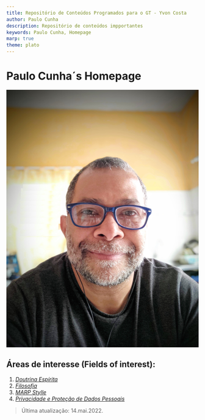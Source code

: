 ```yaml
---
title: Repositório de Conteúdos Programados para o GT - Yvon Costa
author: Paulo Cunha
description: Repositório de conteúdos impportantes 
keywords: Paulo Cunha, Homepage
marp: true
theme: plato
---
```


<!-- 
    Styles got from Juan Vera del Campo at https://github.com/Juanvvc/markdown-slides
-->

# Paulo Cunha´s Homepage

<!-- ![bg right](https://www.laphamsquarterly.org/sites/default/files/styles/tall_rectangle_custom_user_small_2x/public/images/contributor/plato_360x450.jpg?itok=oC0U0lCq&timestamp=1414179137) -->
<!-- ![bg right sepia:1](https://cdn.britannica.com/75/177675-131-B7A64EA6/detail-Aristotle-School-of-Athens-Plato-Raphael.jpg)
![bg sepia:1.0](https://ichef.bbci.co.uk/news/1024/branded_portuguese/47A7/production/_106234381_bbcbrasil_allankardec_acervodafederacaoespiritabrasileira.jpg) -->

<!-- _class: cool-list -->
![bg left:33%](fig/paulo.jpeg)

## Áreas de interesse (Fields of interest):

1. *[Doutrina Espírita](./espiritismo/index.html)*
2. *[Filosofia]()*
3. *[MARP Stylle](https://github.com/cunhapaulo/marpstyle)*
4. *[Privacidade e Proteção de Dados Pessoais](./lgpd/index.html)*
<!-- 3. *[Who am I?](./lgpd/index.html#2])* -->

> Última atualização: 14.mai.2022.